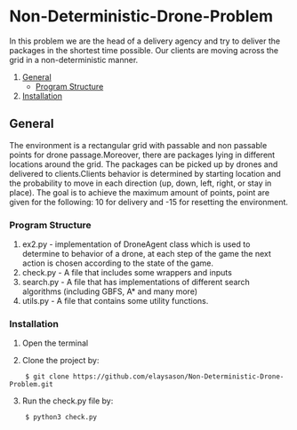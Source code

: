 # Non-Deterministic-Drone-Problem
In this problem we are the head of a delivery agency and try to deliver the packages in the shortest time possible. Our clients are moving across the grid in a non-deterministic manner.

1. [General](#General)
    - [Program Structure](https://github.com/elaysason/Deterministic-Drone-Problem/blob/main/README.md#program-structure)  
2. [Installation](#Installation)

## General
The environment is a rectangular grid with passable and non passable points for drone passage.Moreover, there are packages lying in different locations
around the grid. The packages can be picked up by drones and delivered to clients.Clients behavior is determined by starting location and the probability to move in each direction (up, down, left, right, or stay in place). The goal is to achieve the maximum amount of points, point are given for the following: 10 for delivery and -15 for resetting the environment.
### Program Structure

1. ex2.py - implementation of DroneAgent class which is used to determine to behavior of a drone, at each step of the game the next action is chosen according to the state of the game.
2. check.py - A file that includes some wrappers and inputs
3. search.py - A file that has implementations of different search algorithms (including
GBFS, A* and many more)
4. utils.py - A file that contains some utility functions.

### Installation
1. Open the terminal

2. Clone the project by:
```
    $ git clone https://github.com/elaysason/Non-Deterministic-Drone-Problem.git
```
3. Run the check.py file by:
```
    $ python3 check.py
```
